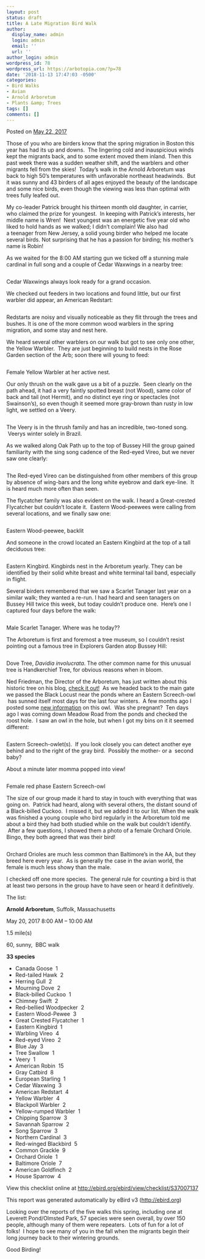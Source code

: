 ```yaml
---
layout: post
status: draft
title: A Late Migration Bird Walk
author:
  display_name: admin
  login: admin
  email: ''
  url: ''
author_login: admin
wordpress_id: 78
wordpress_url: https://arbotopia.com/?p=78
date: '2018-11-13 17:47:03 -0500'
categories:
- Bird Walks
- Avian
- Arnold Arboretum
- Plants &amp; Trees
tags: []
comments: []
---
```



<p>Posted on&nbsp;<a href="https://web.archive.org/web/20170912192156/http://www.arbotopia.com/a-late-migration-bird-walk/">May 22, 2017</a></p>


<p>Those of you who are birders know that the spring migration in Boston this year has had its up and downs. &nbsp;The lingering cold and inauspicious winds kept the migrants back, and to some extent&nbsp;moved them inland. Then this past week there was a sudden weather shift, and the warblers and other migrants fell from the skies! &nbsp;Today&rsquo;s walk in the Arnold Arboretum was back to high 50&rsquo;s temperatures with unfavorable northeast headwinds. &nbsp;But it was sunny and 43 birders of all ages enjoyed the beauty of the landscape and some nice birds, even though the viewing was less than optimal with trees fully leafed out.</p>


<p>My co-leader Patrick brought his thirteen month old daughter, in carrier, who claimed the prize for youngest. &nbsp;In keeping with Patrick&rsquo;s interests, her middle name is Wren! &nbsp;Next youngest was an energetic five year old who liked to hold hands as we walked; I didn&rsquo;t complain! We also had a&nbsp;teenager&nbsp;from New Jersey, a solid young birder who helped me locate several birds. Not surprising that he has a passion for birding; his mother&rsquo;s name is Robin!</p>


<p>As we waited for the 8:00 AM starting gun we ticked off a stunning male cardinal in full song and a couple of Cedar Waxwings in a nearby tree:</p>


<figure class="wp-block-image"><img src="images/2018/11/P1170768.jpg" alt="" class="wp-image-157"/></figure>


<p>Cedar Waxwings always look ready for a grand occasion.</p>


<p>We checked out feeders in two locations and found little, but our first warbler did appear, an American Redstart:</p>

<figure class="wp-block-image"><img src="images/2018/11/P1160184.jpg" alt="" class="wp-image-158"/></figure>


<p>Redstarts are noisy and visually noticeable as they flit through the trees and bushes. It is one of the more common wood warblers in the spring migration, and some stay and nest here.</p>

<p>We heard several other warblers on our walk but got to see only one other, the Yellow Warbler. &nbsp;They are just beginning to build nests in the Rose Garden section of the Arb; soon there will young to feed:</p>

<figure class="wp-block-image"><img src="images/2018/11/P1060023.jpg" alt="" class="wp-image-159"/></figure>

<p>Female Yellow Warbler at her active nest.</p>

<p>Our only thrush on the walk gave us a bit of a puzzle. &nbsp;Seen clearly on the path ahead, it had a very faintly spotted breast (not Wood), same color of back and tail (not Hermit), and no distinct eye ring or spectacles (not Swainson&rsquo;s), so even though it seemed more gray-brown than rusty in low light, we settled on a Veery.</p>

<figure class="wp-block-image"><img src="images/2018/11/P1120450.jpg" alt="" class="wp-image-160"/></figure>

<p>The Veery is in the thrush family and has an incredible, two-toned song. &nbsp;Veerys winter solely in Brazil.</p>

<p>As we walked along Oak Path up to the top of Bussey Hill the group gained familiarity with the sing song cadence of the Red-eyed Vireo, but we never saw one clearly:</p>

<figure class="wp-block-image"><img src="images/2018/11/P1010954.jpg" alt="" class="wp-image-161"/></figure>

<p>The Red-eyed Vireo can be distinguished from other members of this group by absence of wing-bars and the long white eyebrow and dark eye-line. &nbsp;It is heard much more often than seen.</p>

<p>The flycatcher family was also evident on the walk. I heard a Great-crested Flycatcher but couldn&rsquo;t locate it. &nbsp;Eastern Wood-peewees were calling from several locations, and we finally saw one:</p>

<figure class="wp-block-image"><img src="images/2018/11/P1090421.jpg" alt="" class="wp-image-162"/></figure>

<p>Eastern Wood-peewee, backlit</p>

<p>And someone in the crowd located an Eastern Kingbird at the top of a tall deciduous tree:</p>

<figure class="wp-block-image"><img src="images/2018/11/P1240130.jpg" alt="" class="wp-image-163"/></figure>

<p>Eastern Kingbird. Kingbirds nest in the Arboretum yearly. They can be identified by their solid&nbsp;white breast and white terminal tail band, especially in flight.</p>

<p>Several birders remembered that we saw a Scarlet Tanager last year on a similar walk; they wanted a re-run. I had heard and seen tanagers on Bussey Hill twice this week, but today couldn&rsquo;t produce one. &nbsp;Here&rsquo;s one I captured four days before the walk:</p>

<figure class="wp-block-image"><img src="images/2018/11/P1160191.jpg" alt="" class="wp-image-164"/></figure>

<p>Male Scarlet Tanager. Where was he today??</p>

<p>The Arboretum is first and foremost a tree museum, so I couldn&rsquo;t resist pointing out a famous tree in Explorers Garden atop Bussey Hill:</p>

<figure class="wp-block-image"><img src="images/2018/11/P1160208.jpg" alt="" class="wp-image-165"/></figure>

<p>Dove Tree,&nbsp;<em>Davidia involucrata</em>. The other common name for this unusual tree is Handkerchief Tree, for obvious reasons when in bloom.</p>

<p>Ned Friedman, the Director of the Arboretum, has just written about this historic tree on his blog,&nbsp;<a href="https://web.archive.org/web/20170912192156/https://www.arboretum.harvard.edu/dove-tree-takes-wing-2/">check it out!</a>&nbsp;&nbsp;As we headed back to the main gate we passed the Black Locust near the ponds where an Eastern Screech-owl &nbsp;has sunned itself most days for the last four winters. &nbsp;A few months ago I posted some&nbsp;<a href="https://web.archive.org/web/20170912192156/http://www.arbotopia.com/spring-kickoff/">new information</a>&nbsp;on this owl. &nbsp;Was she pregnant? &nbsp;Ten days ago I was coming down Meadow Road from the ponds and checked the roost&nbsp;hole. &nbsp;I saw an owl in the hole, but when I got my bins on it it seemed different:</p>

<figure class="wp-block-image"><img src="images/2018/11/P1160121.jpg" alt="" class="wp-image-166"/></figure>

<p>Eastern Screech-owlet(s). &nbsp;If you look closely you can detect another eye behind and to the right of the gray bird. &nbsp;Possibly the mother- or a &nbsp;second baby?</p>

<p>About a minute later momma popped into view!</p>

<figure class="wp-block-image"><img src="images/2018/11/P1150529.jpg" alt="" class="wp-image-167"/></figure>

<p>Female red phase Eastern Screech-owl</p>

<p>The size of our group made it hard to stay in touch with everything that was going on. &nbsp;Patrick had&nbsp;heard, along with several others, the distant sound of a Black-billed Cuckoo. &nbsp;I missed it, but we added it to our list. When the walk was finished a young couple who bird regularly in the Arboretum told me about a bird they had both studied while on the walk but couldn&rsquo;t&nbsp;identify. &nbsp;After a few questions, I showed them a photo of a female Orchard Oriole. Bingo, they both agreed that was their bird!</p>

<figure class="wp-block-image"><img src="images/2018/11/P1100264.jpg" alt="" class="wp-image-168"/></figure>

<p>Orchard Orioles are much less common than Baltimore&rsquo;s in the AA, but they breed here every year. &nbsp;As is generally the case in the avian world, the female is much less showy than the male.</p>

<p>I checked off one more species. &nbsp;The general rule for counting a bird is that at least two persons in the group have to have seen or heard it definitively.</p>

<p>The list:</p>

<p><strong>Arnold Arboretum</strong>, Suffolk, Massachusetts</p>

<p>May 20, 2017 8:00 AM &ndash; 10:00 AM</p>

<p>1.5 mile(s)</p>

<p>60, sunny, &nbsp;BBC walk</p>

<p><strong>33 species</strong></p>

<ul>
<li>Canada Goose &nbsp;1</li>
<li>Red-tailed Hawk &nbsp;2</li>
<li>Herring Gull &nbsp;2</li>
<li>Mourning Dove &nbsp;2</li>
<li>Black-billed Cuckoo &nbsp;1 &nbsp; &nbsp;</li>
<li>Chimney Swift &nbsp;2</li>
<li>Red-bellied Woodpecker &nbsp;2</li>
<li>Eastern Wood-Pewee &nbsp;3</li>
<li>Great Crested Flycatcher &nbsp;1</li>
<li>Eastern Kingbird &nbsp;1</li>
<li>Warbling Vireo &nbsp;4</li>
<li>Red-eyed Vireo &nbsp;2</li>
<li>Blue Jay &nbsp;3</li>
<li>Tree Swallow &nbsp;1</li>
<li>Veery &nbsp;1</li>
<li>American Robin &nbsp;15</li>
<li>Gray Catbird &nbsp;8</li>
<li>European Starling &nbsp;1</li>
<li>Cedar Waxwing &nbsp;3</li>
<li>American Redstart &nbsp;4</li>
<li>Yellow Warbler &nbsp;4</li>
<li>Blackpoll Warbler &nbsp;2</li>
<li>Yellow-rumped Warbler &nbsp;1</li>
<li>Chipping Sparrow &nbsp;3</li>
<li>Savannah Sparrow &nbsp;2</li>
<li>Song Sparrow &nbsp;3</li>
<li>Northern Cardinal &nbsp;3</li>
<li>Red-winged Blackbird &nbsp;5</li>
<li>Common Grackle &nbsp;9</li>
<li>Orchard Oriole &nbsp;1</li>
<li>Baltimore Oriole &nbsp;7</li>
<li>American Goldfinch &nbsp;2</li>
<li>House Sparrow &nbsp;4</li>
</ul>

<p>View this checklist online at&nbsp;<a href="https://web.archive.org/web/20170912192156/http://ebird.org/ebird/view/checklist/S37007137">http://ebird.org/ebird/view/checklist/S37007137</a></p>

<p>This report was generated automatically by eBird v3 (<a href="https://web.archive.org/web/20170912192156/http://ebird.org/">http://ebird.org</a>)</p>

<p>Looking over the reports of&nbsp;the&nbsp;five walks this spring, including one at Leverett Pond/Olmsted Park, 57 species were seen overall, by over 150 people, although many of them were repeaters. &nbsp;Lots of fun for a lot of folks! &nbsp;I hope to see many of you in the fall when the migrants begin their long journey back&nbsp;to their wintering grounds.</p>

<p>Good Birding!<br></p>

